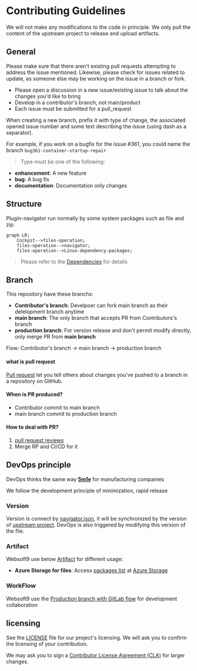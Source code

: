 # Contributing Guidelines

We will not make any modifications to the code in principle. We only pull the content of the upstream project to release and upload artifacts.

## General

Please make sure that there aren't existing pull requests attempting to address the issue mentioned. Likewise, please check for issues related to update, as someone else may be working on the issue in a branch or fork.

- Please open a discussion in a new issue/existing issue to talk about the changes you'd like to bring
- Develop in a contributor's branch, not main/product
- Each issue must be submitted for a pull_request

When creating a new branch, prefix it with type of change, the associated opened issue number and some text describing the issue (using dash as a separator).

For example, if you work on a bugfix for the issue #361, you could name the branch `bug361-container-startup-repair`

> Type must be one of the following:

- **enhancement**: A new feature
- **bug**: A bug fix
- **documentation**: Documentation only changes

## Structure

Plugin-navigator run normally by some system packages such as file and zip.

```mermaid
graph LR;
    Cockpit-->files-operation;
    files-operation-->navigator;
    files-operation-->Linux-dependency-packages;
```

> Please refer to the [Dependencies](./docs/code_owner.md) for details

## Branch

This repository have these branchs:

- **Contributor's branch**: Develpoer can fork main branch as their delelopment branch anytime
- **main branch**: The only branch that accepts PR from Contributors's branch
- **production branch**: For version release and don't permit modify directly, only merge PR from **main branch**

Flow: Contributor's branch → main branch → production branch

#### what is pull request

[Pull request](https://docs.github.com/pull-requests) let you tell others about changes you've pushed to a branch in a repository on GitHub.

#### When is PR produced?

- Contributor commit to main branch
- main branch commit to production branch

#### How to deal with PR?

1. [pull request reviews](https://docs.github.com/en/pull-requests/collaborating-with-pull-requests/reviewing-changes-in-pull-requests/about-pull-request-reviews)
2. Merge RP and CI/CD for it

## DevOps principle

DevOps thinks the same way **[5m1e](https://www.dgmfmoldclamps.com/what-is-5m1e-in-injection-molding-industry/)** for manufacturing companies

We follow the development principle of minimization, rapid release

### Version

Version is connect by [navigator.json](../navigator.json), it will be synchronized by the version of [upstream project](https://github.com/45Drives/cockpit-navigator). DevOps is also triggered by modifying this version of the file.

### Artifact

Websoft9 use below [Artifact](https://jfrog.com/devops-tools/article/what-is-a-software-artifact/) for different usage:

- **Azure Storage for files**: Access [packages list](https://artifact.azureedge.net/release?restype=container&comp=list) at [Azure Storage](https://learn.microsoft.com/en-us/azure/storage/storage-dotnet-how-to-use-blobs#list-the-blobs-in-a-container)

### WorkFlow

Websoft9 use the [Production branch with GitLab flow](https://cm-gitlab.stanford.edu/help/workflow/gitlab_flow.md#production-branch-with-gitlab-flow) for development collaboration

## licensing

See the [LICENSE](https://github.com/Websoft9/docker-library/blob/main/LICENSE.md) file for our project's licensing. We will ask you to confirm the licensing of your contribution.

We may ask you to sign a [Contributor License Agreement (CLA)](http://en.wikipedia.org/wiki/Contributor_License_Agreement) for larger changes.
